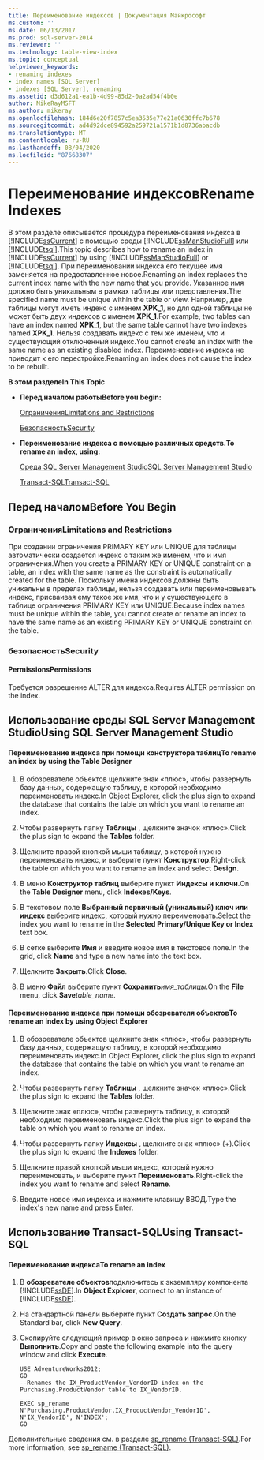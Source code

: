 ```yaml
---
title: Переименование индексов | Документация Майкрософт
ms.custom: ''
ms.date: 06/13/2017
ms.prod: sql-server-2014
ms.reviewer: ''
ms.technology: table-view-index
ms.topic: conceptual
helpviewer_keywords:
- renaming indexes
- index names [SQL Server]
- indexes [SQL Server], renaming
ms.assetid: d3d612a1-ea1b-4d99-85d2-0a2ad54f4b0e
author: MikeRayMSFT
ms.author: mikeray
ms.openlocfilehash: 184d6e20f7857c5ea3535e77e21a0630ffc7b678
ms.sourcegitcommit: ad4d92dce894592a259721a1571b1d8736abacdb
ms.translationtype: MT
ms.contentlocale: ru-RU
ms.lasthandoff: 08/04/2020
ms.locfileid: "87668307"
---
```

# <a name="rename-indexes"></a><span data-ttu-id="f67c0-102">Переименование индексов</span><span class="sxs-lookup"><span data-stu-id="f67c0-102">Rename Indexes</span></span>
  <span data-ttu-id="f67c0-103">В этом разделе описывается процедура переименования индекса в [!INCLUDE[ssCurrent](../../includes/sscurrent-md.md)] с помощью среды [!INCLUDE[ssManStudioFull](../../includes/ssmanstudiofull-md.md)] или [!INCLUDE[tsql](../../includes/tsql-md.md)].</span><span class="sxs-lookup"><span data-stu-id="f67c0-103">This topic describes how to rename an index in [!INCLUDE[ssCurrent](../../includes/sscurrent-md.md)] by using [!INCLUDE[ssManStudioFull](../../includes/ssmanstudiofull-md.md)] or [!INCLUDE[tsql](../../includes/tsql-md.md)].</span></span> <span data-ttu-id="f67c0-104">При переименовании индекса его текущее имя заменяется на предоставленное новое.</span><span class="sxs-lookup"><span data-stu-id="f67c0-104">Renaming an index replaces the current index name with the new name that you provide.</span></span> <span data-ttu-id="f67c0-105">Указанное имя должно быть уникальным в рамках таблицы или представления.</span><span class="sxs-lookup"><span data-stu-id="f67c0-105">The specified name must be unique within the table or view.</span></span> <span data-ttu-id="f67c0-106">Например, две таблицы могут иметь индекс с именем **XPK_1**, но для одной таблицы не может быть двух индексов с именем **XPK_1**.</span><span class="sxs-lookup"><span data-stu-id="f67c0-106">For example, two tables can have an index named **XPK_1**, but the same table cannot have two indexes named **XPK_1**.</span></span> <span data-ttu-id="f67c0-107">Нельзя создавать индекс с тем же именем, что и существующий отключенный индекс.</span><span class="sxs-lookup"><span data-stu-id="f67c0-107">You cannot create an index with the same name as an existing disabled index.</span></span> <span data-ttu-id="f67c0-108">Переименование индекса не приводит к его перестройке.</span><span class="sxs-lookup"><span data-stu-id="f67c0-108">Renaming an index does not cause the index to be rebuilt.</span></span>  
  
 <span data-ttu-id="f67c0-109">**В этом разделе**</span><span class="sxs-lookup"><span data-stu-id="f67c0-109">**In This Topic**</span></span>  
  
-   <span data-ttu-id="f67c0-110">**Перед началом работы**</span><span class="sxs-lookup"><span data-stu-id="f67c0-110">**Before you begin:**</span></span>  
  
     [<span data-ttu-id="f67c0-111">Ограничения</span><span class="sxs-lookup"><span data-stu-id="f67c0-111">Limitations and Restrictions</span></span>](#Restrictions)  
  
     [<span data-ttu-id="f67c0-112">Безопасность</span><span class="sxs-lookup"><span data-stu-id="f67c0-112">Security</span></span>](#Security)  
  
-   <span data-ttu-id="f67c0-113">**Переименование индекса с помощью различных средств.**</span><span class="sxs-lookup"><span data-stu-id="f67c0-113">**To rename an index, using:**</span></span>  
  
     [<span data-ttu-id="f67c0-114">Среда SQL Server Management Studio</span><span class="sxs-lookup"><span data-stu-id="f67c0-114">SQL Server Management Studio</span></span>](#SSMSProcedure)  
  
     [<span data-ttu-id="f67c0-115">Transact-SQL</span><span class="sxs-lookup"><span data-stu-id="f67c0-115">Transact-SQL</span></span>](#TsqlProcedure)  
  
##  <a name="before-you-begin"></a><a name="BeforeYouBegin"></a> <span data-ttu-id="f67c0-116">Перед началом</span><span class="sxs-lookup"><span data-stu-id="f67c0-116">Before You Begin</span></span>  
  
###  <a name="limitations-and-restrictions"></a><a name="Restrictions"></a> <span data-ttu-id="f67c0-117">Ограничения</span><span class="sxs-lookup"><span data-stu-id="f67c0-117">Limitations and Restrictions</span></span>  
 <span data-ttu-id="f67c0-118">При создании ограничения PRIMARY KEY или UNIQUE для таблицы автоматически создается индекс с таким же именем, что и имя ограничения.</span><span class="sxs-lookup"><span data-stu-id="f67c0-118">When you create a PRIMARY KEY or UNIQUE constraint on a table, an index with the same name as the constraint is automatically created for the table.</span></span> <span data-ttu-id="f67c0-119">Поскольку имена индексов должны быть уникальны в пределах таблицы, нельзя создавать или переименовывать индекс, присваивая ему такое же имя, что и у существующего в таблице ограничения PRIMARY KEY или UNIQUE.</span><span class="sxs-lookup"><span data-stu-id="f67c0-119">Because index names must be unique within the table, you cannot create or rename an index to have the same name as an existing PRIMARY KEY or UNIQUE constraint on the table.</span></span>  
  
###  <a name="security"></a><a name="Security"></a> <span data-ttu-id="f67c0-120">безопасность</span><span class="sxs-lookup"><span data-stu-id="f67c0-120">Security</span></span>  
  
####  <a name="permissions"></a><a name="Permissions"></a> <span data-ttu-id="f67c0-121">Permissions</span><span class="sxs-lookup"><span data-stu-id="f67c0-121">Permissions</span></span>  
 <span data-ttu-id="f67c0-122">Требуется разрешение ALTER для индекса.</span><span class="sxs-lookup"><span data-stu-id="f67c0-122">Requires ALTER permission on the index.</span></span>  
  
##  <a name="using-sql-server-management-studio"></a><a name="SSMSProcedure"></a> <span data-ttu-id="f67c0-123">Использование среды SQL Server Management Studio</span><span class="sxs-lookup"><span data-stu-id="f67c0-123">Using SQL Server Management Studio</span></span>  
  
#### <a name="to-rename-an-index-by-using-the-table-designer"></a><span data-ttu-id="f67c0-124">Переименование индекса при помощи конструктора таблиц</span><span class="sxs-lookup"><span data-stu-id="f67c0-124">To rename an index by using the Table Designer</span></span>  
  
1.  <span data-ttu-id="f67c0-125">В обозревателе объектов щелкните знак «плюс», чтобы развернуть базу данных, содержащую таблицу, в которой необходимо переименовать индекс.</span><span class="sxs-lookup"><span data-stu-id="f67c0-125">In Object Explorer, click the plus sign to expand the database that contains the table on which you want to rename an index.</span></span>  
  
2.  <span data-ttu-id="f67c0-126">Чтобы развернуть папку **Таблицы** , щелкните значок «плюс».</span><span class="sxs-lookup"><span data-stu-id="f67c0-126">Click the plus sign to expand the **Tables** folder.</span></span>  
  
3.  <span data-ttu-id="f67c0-127">Щелкните правой кнопкой мыши таблицу, в которой нужно переименовать индекс, и выберите пункт **Конструктор**.</span><span class="sxs-lookup"><span data-stu-id="f67c0-127">Right-click the table on which you want to rename an index and select **Design**.</span></span>  
  
4.  <span data-ttu-id="f67c0-128">В меню **Конструктор таблиц** выберите пункт **Индексы и ключи**.</span><span class="sxs-lookup"><span data-stu-id="f67c0-128">On the **Table Designer** menu, click **Indexes/Keys**.</span></span>  
  
5.  <span data-ttu-id="f67c0-129">В текстовом поле **Выбранный первичный (уникальный) ключ или индекс** выберите индекс, который нужно переименовать.</span><span class="sxs-lookup"><span data-stu-id="f67c0-129">Select the index you want to rename in the **Selected Primary/Unique Key or Index** text box.</span></span>  
  
6.  <span data-ttu-id="f67c0-130">В сетке выберите **Имя** и введите новое имя в текстовое поле.</span><span class="sxs-lookup"><span data-stu-id="f67c0-130">In the grid, click **Name** and type a new name into the text box.</span></span>  
  
7.  <span data-ttu-id="f67c0-131">Щелкните **Закрыть**.</span><span class="sxs-lookup"><span data-stu-id="f67c0-131">Click **Close**.</span></span>  
  
8.  <span data-ttu-id="f67c0-132">В меню **Файл** выберите пункт **Сохранить**_имя_таблицы_.</span><span class="sxs-lookup"><span data-stu-id="f67c0-132">On the **File** menu, click **Save**_table_name_.</span></span>  
  
#### <a name="to-rename-an-index-by-using-object-explorer"></a><span data-ttu-id="f67c0-133">Переименование индекса при помощи обозревателя объектов</span><span class="sxs-lookup"><span data-stu-id="f67c0-133">To rename an index by using Object Explorer</span></span>  
  
1.  <span data-ttu-id="f67c0-134">В обозревателе объектов щелкните знак «плюс», чтобы развернуть базу данных, содержащую таблицу, в которой необходимо переименовать индекс.</span><span class="sxs-lookup"><span data-stu-id="f67c0-134">In Object Explorer, click the plus sign to expand the database that contains the table on which you want to rename an index.</span></span>  
  
2.  <span data-ttu-id="f67c0-135">Чтобы развернуть папку **Таблицы** , щелкните значок «плюс».</span><span class="sxs-lookup"><span data-stu-id="f67c0-135">Click the plus sign to expand the **Tables** folder.</span></span>  
  
3.  <span data-ttu-id="f67c0-136">Щелкните знак «плюс», чтобы развернуть таблицу, в которой необходимо переименовать индекс.</span><span class="sxs-lookup"><span data-stu-id="f67c0-136">Click the plus sign to expand the table on which you want to rename an index.</span></span>  
  
4.  <span data-ttu-id="f67c0-137">Чтобы развернуть папку **Индексы** , щелкните знак «плюс» (+).</span><span class="sxs-lookup"><span data-stu-id="f67c0-137">Click the plus sign to expand the **Indexes** folder.</span></span>  
  
5.  <span data-ttu-id="f67c0-138">Щелкните правой кнопкой мыши индекс, который нужно переименовать, и выберите пункт **Переименовать**.</span><span class="sxs-lookup"><span data-stu-id="f67c0-138">Right-click the index you want to rename and select **Rename**.</span></span>  
  
6.  <span data-ttu-id="f67c0-139">Введите новое имя индекса и нажмите клавишу ВВОД.</span><span class="sxs-lookup"><span data-stu-id="f67c0-139">Type the index's new name and press Enter.</span></span>  
  
##  <a name="using-transact-sql"></a><a name="TsqlProcedure"></a> <span data-ttu-id="f67c0-140">Использование Transact-SQL</span><span class="sxs-lookup"><span data-stu-id="f67c0-140">Using Transact-SQL</span></span>  
  
#### <a name="to-rename-an-index"></a><span data-ttu-id="f67c0-141">Переименование индекса</span><span class="sxs-lookup"><span data-stu-id="f67c0-141">To rename an index</span></span>  
  
1.  <span data-ttu-id="f67c0-142">В **обозревателе объектов**подключитесь к экземпляру компонента [!INCLUDE[ssDE](../../includes/ssde-md.md)].</span><span class="sxs-lookup"><span data-stu-id="f67c0-142">In **Object Explorer**, connect to an instance of [!INCLUDE[ssDE](../../includes/ssde-md.md)].</span></span>  
  
2.  <span data-ttu-id="f67c0-143">На стандартной панели выберите пункт **Создать запрос**.</span><span class="sxs-lookup"><span data-stu-id="f67c0-143">On the Standard bar, click **New Query**.</span></span>  
  
3.  <span data-ttu-id="f67c0-144">Скопируйте следующий пример в окно запроса и нажмите кнопку **Выполнить**.</span><span class="sxs-lookup"><span data-stu-id="f67c0-144">Copy and paste the following example into the query window and click **Execute**.</span></span>  
  
    ```  
    USE AdventureWorks2012;  
    GO  
    --Renames the IX_ProductVendor_VendorID index on the Purchasing.ProductVendor table to IX_VendorID.   
  
    EXEC sp_rename N'Purchasing.ProductVendor.IX_ProductVendor_VendorID', N'IX_VendorID', N'INDEX';   
    GO  
    ```  
  
 <span data-ttu-id="f67c0-145">Дополнительные сведения см. в разделе [sp_rename (Transact-SQL)](/sql/relational-databases/system-stored-procedures/sp-rename-transact-sql).</span><span class="sxs-lookup"><span data-stu-id="f67c0-145">For more information, see  [sp_rename &#40;Transact-SQL&#41;](/sql/relational-databases/system-stored-procedures/sp-rename-transact-sql).</span></span>  
  
  
